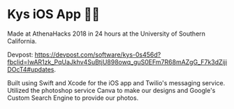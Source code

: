 # Kys iOS App 📲💬
Made at AthenaHacks 2018 in 24 hours at the University of Southern California.

Devpost: https://devpost.com/software/kys-0s456d?fbclid=IwAR1zk_PqUaJkhv4SuBtjU898owq_guS0EFm7R68mAZgG_F7k3dZijiDOcT4#updates.

Built using Swift and Xcode for the iOS app and Twilio's messaging service. Utilized the photoshop service Canva to make our designs and Google's Custom Search Engine to provide our photos.
